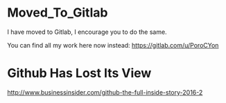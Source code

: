 # Moved_To_Gitlab
I have moved to Gitlab, I encourage you to do the same.

You can find all my work here now instead:
https://gitlab.com/u/PoroCYon

# Github Has Lost Its View

http://www.businessinsider.com/github-the-full-inside-story-2016-2
